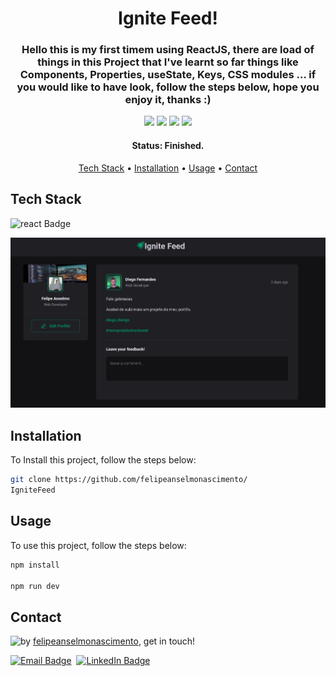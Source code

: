 <h1 align="center">
	 Ignite Feed!
</h1>

<h3 align="center">
	Hello this is my  first timem using ReactJS, there are load of things in this Project that I've learnt so far things like Components, Properties, useState, Keys, CSS modules ...  if you would like to have look, follow the steps below, hope you enjoy it, thanks :)
</h3>

<p align="center">
	<img src="https://img.shields.io/badge/PRs-welcome-brightgreen.svg?style=flat-square"/>
	<img src="https://img.shields.io/github/repo-size/felipeanselmonascimento/IgniteFeed?color=green"/>
	<img src="https://img.shields.io/github/last-commit/felipeanselmonascimento/IgniteFeed?color=green"/>
	<img src="https://img.shields.io/github/languages/count/felipeanselmonascimento/IgniteFeed?color=green"/>
</p>

<h4 align="center">
	Status: Finished.
</h4>

<p align="center">
	<a href="#tech-stack">Tech Stack</a> •
	<a href="#installation">Installation</a> •
	<a href="#usage">Usage</a> • 
	<a href="#contact">Contact</a> 
</p>

## Tech Stack
<img src="https://img.shields.io/badge/React-05122A?style=flat&logo=react" alt="react Badge" height="25">&nbsp;

<div align="center"> 
    <img src="./src/assets/feed.jpg"/>
</div>

## Installation
To Install this project, follow the steps below:
```bash
git clone https://github.com/felipeanselmonascimento/
IgniteFeed
```

## Usage
To use this project, follow the steps below:
```bash
npm install

npm run dev
```

## Contact
<img align="left" src="https://avatars.githubusercontent.com/felipeanselmonascimento?size=100">

by [felipeanselmonascimento](https://github.com/felipeanselmonascimento), get in touch!

<a href="mailto:felipeanselmodonascimento@gmail.com" target="_blank"><img src="https://img.shields.io/badge/Email-D14836?style=flat&logo=gmail&logoColor=white" alt="Email Badge" height="25"></a>&nbsp;
<a href="https://www.linkedin.com/in/felipe-anselmo-do-nascimento-394042232/" target="_blank"><img src="https://img.shields.io/badge/Linkedin-0077B5?style=flat&logo=linkedin&logoColor=white" alt="LinkedIn Badge" height="25"></a>&nbsp;

<br clear="left"/>
